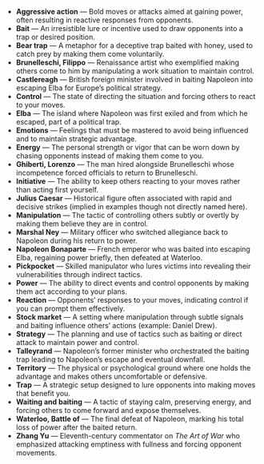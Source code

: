 - **Aggressive action** — Bold moves or attacks aimed at gaining power, often resulting in reactive responses from opponents.
- **Bait** — An irresistible lure or incentive used to draw opponents into a trap or desired position.
- **Bear trap** — A metaphor for a deceptive trap baited with honey, used to catch prey by making them come voluntarily.
- **Brunelleschi, Filippo** — Renaissance artist who exemplified making others come to him by manipulating a work situation to maintain control.
- **Castlereagh** — British foreign minister involved in baiting Napoleon into escaping Elba for Europe’s political strategy.
- **Control** — The state of directing the situation and forcing others to react to your moves.
- **Elba** — The island where Napoleon was first exiled and from which he escaped, part of a political trap.
- **Emotions** — Feelings that must be mastered to avoid being influenced and to maintain strategic advantage.
- **Energy** — The personal strength or vigor that can be worn down by chasing opponents instead of making them come to you.
- **Ghiberti, Lorenzo** — The man hired alongside Brunelleschi whose incompetence forced officials to return to Brunelleschi.
- **Initiative** — The ability to keep others reacting to your moves rather than acting first yourself.
- **Julius Caesar** — Historical figure often associated with rapid and decisive strikes (implied in examples though not directly named here).
- **Manipulation** — The tactic of controlling others subtly or overtly by making them believe they are in control.
- **Marshal Ney** — Military officer who switched allegiance back to Napoleon during his return to power.
- **Napoleon Bonaparte** — French emperor who was baited into escaping Elba, regaining power briefly, then defeated at Waterloo.
- **Pickpocket** — Skilled manipulator who lures victims into revealing their vulnerabilities through indirect tactics.
- **Power** — The ability to direct events and control opponents by making them act according to your plans.
- **Reaction** — Opponents’ responses to your moves, indicating control if you can prompt them effectively.
- **Stock market** — A setting where manipulation through subtle signals and baiting influence others’ actions (example: Daniel Drew).
- **Strategy** — The planning and use of tactics such as baiting or direct attack to maintain power and control.
- **Talleyrand** — Napoleon’s former minister who orchestrated the baiting trap leading to Napoleon’s escape and eventual downfall.
- **Territory** — The physical or psychological ground where one holds the advantage and makes others uncomfortable or defensive.
- **Trap** — A strategic setup designed to lure opponents into making moves that benefit you.
- **Waiting and baiting** — A tactic of staying calm, preserving energy, and forcing others to come forward and expose themselves.
- **Waterloo, Battle of** — The final defeat of Napoleon, marking his total loss of power after the baited return.
- **Zhang Yu** — Eleventh-century commentator on *The Art of War* who emphasized attacking emptiness with fullness and forcing opponent movements.

